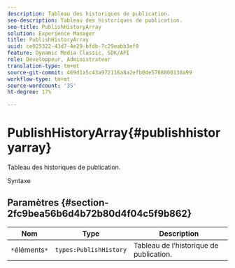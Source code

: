 ```yaml
---
description: Tableau des historiques de publication.
seo-description: Tableau des historiques de publication.
seo-title: PublishHistoryArray
solution: Experience Manager
title: PublishHistoryArray
uuid: ce925322-43d7-4e29-bfdb-7c29eabb3ef0
feature: Dynamic Media Classic, SDK/API
role: Développeur, Administrateur
translation-type: tm+mt
source-git-commit: 469d1a5c43a972116a8a2efb0de5708800130a99
workflow-type: tm+mt
source-wordcount: '35'
ht-degree: 17%

---
```



# PublishHistoryArray{#publishhistoryarray}

Tableau des historiques de publication.

Syntaxe

## Paramètres {#section-2fc9bea56b6d4b72b80d4f04c5f9b862}

| Nom | Type | Description |
|---|---|---|
| `*`éléments`*` | `types:PublishHistory` | Tableau de l’historique de publication. |

